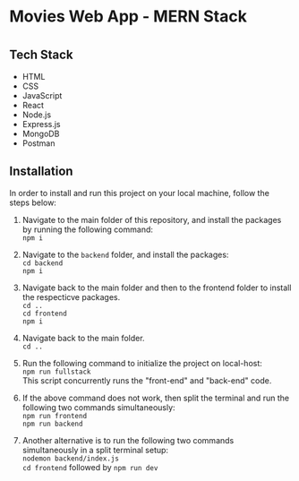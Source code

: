 # Movies Web App - MERN Stack
#

## Tech Stack
* HTML
* CSS
* JavaScript
* React
* Node.js
* Express.js
* MongoDB
* Postman

## Installation
In order to install and run this project on your local machine, follow the steps below:

1. Navigate to the main folder of this repository, and install the packages by running the following command:<br>
`npm i`

2. Navigate to the `backend` folder, and install the packages:<br>
`cd backend`<br>
`npm i`

3. Navigate back to the main folder and then to the frontend folder to install the respecticve packages.<br>
`cd ..`<br>
`cd frontend`<br>
`npm i`

4. Navigate back to the main folder.<br>
`cd ..`

5. Run the following command to initialize the project on local-host:<br>
`npm run fullstack`<br>
This script concurrently runs the "front-end" and "back-end" code.

6. If the above command does not work, then split the terminal and run the following two commands simultaneously:<br>
`npm run frontend`<br>
`npm run backend`

7. Another alternative is to run the following two commands simultaneously in a split terminal setup:<br>
`nodemon backend/index.js`<br>
`cd frontend` followed by `npm run dev`
